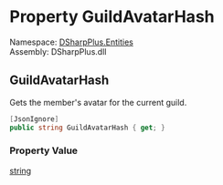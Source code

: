 # Property GuildAvatarHash

Namespace: [DSharpPlus.Entities](DSharpPlus.Entities.md)  
Assembly: DSharpPlus.dll

## <a id="DSharpPlus_Entities_DiscordMember_GuildAvatarHash"></a>GuildAvatarHash

Gets the member's avatar for the current guild.

```csharp
[JsonIgnore]
public string GuildAvatarHash { get; }
```

### Property Value

[string](https://learn.microsoft.com/dotnet/api/system.string)

